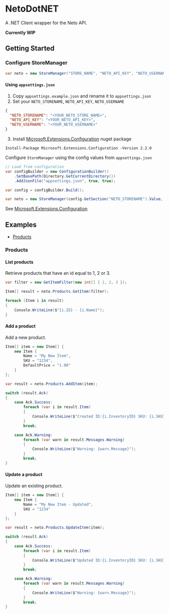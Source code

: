 # NetoDotNET
A .NET Client wrapper for the Neto API.

**Currently WIP**

## Getting Started

### Configure StoreManager

```csharp
var neto = new StoreManager("STORE_NAME", "NETO_API_KEY", "NETO_USERNAME");
```

#### Using `appsettings.json`

1. Copy `appsettings.example.json` and rename it to `appsettings.json`
2. Set your `NETO_STORENAME`, `NETO_API_KEY`, `NETO_USERNAME`

```JSON
{
  "NETO_STORENAME": "<YOUR_NETO_STORE_NAME>",
  "NETO_API_KEY": "<YOUR_NETO_API_KEY>",
  "NETO_USERNAME": "<YOUR_NETO_USERNAME>"
}
```
3. Install [Microsoft.Extensions.Configuration](https://www.nuget.org/packages/Microsoft.Extensions.Configuration/) nuget package 

```
Install-Package Microsoft.Extensions.Configuration -Version 2.2.0
```

Configure `StoreManager` using the config values from `appsettings.json`

```csharp
// Load from configuration
var configBuilder = new ConfigurationBuilder()
    .SetBasePath(Directory.GetCurrentDirectory())
    .AddJsonFile("appsettings.json", true, true);

var config = configBuilder.Build();

var neto = new StoreManager(config.GetSection("NETO_STORENAME").Value, config.GetSection("NETO_API_KEY").Value, config.GetSection("NETO_USERNAME").Value);
```

See [Microsoft.Extensions.Configuration](https://docs.microsoft.com/en-us/dotnet/api/microsoft.extensions.configuration?view=aspnetcore-2.2)

## Examples

- [Products](#products)


### Products

#### List products

Retrieve products that have an id equal to 1, 2 or 3.

```csharp
var filter = new GetItemFilter(new int[] { 1, 2, 3 });

Item[] result = neto.Products.GetItem(filter);

foreach (Item i in result)
{
    Console.WriteLine($"{i.ID} - {i.Name}");
}
```

#### Add a product

Add a new product.

```csharp
Item[] item = new Item[] {
    new Item {
        Name = "My New Item",
        SKU = "1234",
        DefaultPrice = "1.00"
    }
};

var result = neto.Products.AddItem(item);

switch (result.Ack)
{
    case Ack.Success:
        foreach (var i in result.Item)
        {
            Console.WriteLine($"Created ID:{i.InventoryID} SKU: {i.SKU} at {result.CurrentTime}");
        }
        break;

    case Ack.Warning:
        foreach (var warn in result.Messages.Warning)
        {
            Console.WriteLine($"Warning: {warn.Message}");
        }
        break;
}
```

#### Update a product

Update an existing product.

```csharp
Item[] item = new Item[] {
    new Item {
        Name = "My New Item - Updated",
        SKU = "1234"
    }
};

var result = neto.Products.UpdateItem(item);

switch (result.Ack)
{
    case Ack.Success:
        foreach (var i in result.Item)
        {
            Console.WriteLine($"Updated ID:{i.InventoryID} SKU: {i.SKU} at {result.CurrentTime}");
        }
        break;

    case Ack.Warning:
        foreach (var warn in result.Messages.Warning)
        {
            Console.WriteLine($"Warning: {warn.Message}");
        }
        break;
}
```